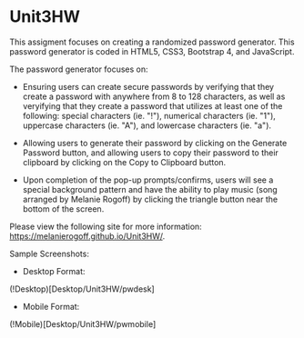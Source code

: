 # Unit3HW


This assigment focuses on creating a randomized password generator. This password generator is coded in HTML5, CSS3, Bootstrap 4, and JavaScript.

The password generator focuses on:

* Ensuring users can create secure passwords by verifying that they create a password with anywhere from 8 to 128 characters, as well as veryifying that they create a password that utilizes at least one of the following: special characters (ie. "!"), numerical characters (ie. "1"), uppercase characters (ie. "A"), and lowercase characters (ie. "a").

* Allowing users to generate their password by clicking on the Generate Password button, and allowing users to copy their password to their clipboard by clicking on the Copy to Clipboard button.

* Upon completion of the pop-up prompts/confirms, users will see a special background pattern and have the ability to play music (song arranged by Melanie Rogoff) by clicking the triangle button near the bottom of the screen.

Please view the following site for more information: https://melanierogoff.github.io/Unit3HW/.


Sample Screenshots: 

* Desktop Format: 

(!Desktop)[Desktop/Unit3HW/pwdesk]

* Mobile Format:

(!Mobile)[Desktop/Unit3HW/pwmobile]
